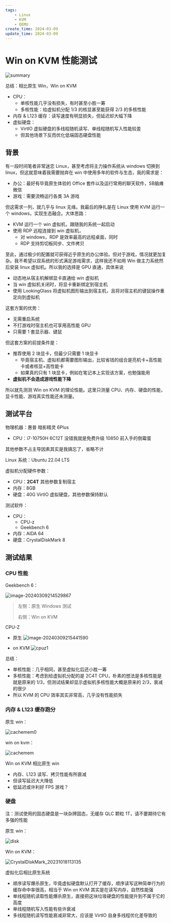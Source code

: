 ```yaml
---
tags:
    - Linux
    - KVM
    - QEMU
create_time: 2024-03-09
update_time: 2024-03-09
---
```




# Win on KVM 性能测试

![summary](./typora/summary.png)

总结：相比原生 Win，Win on KVM

* CPU：
  * 单核性能几乎没有损失，有时甚至小胜一筹
  * 多核性能：给虚拟机分配 1/3 的核显甚至能获得 2/3 的多核性能
* 内存 & L123 缓存：读写速度有明显损失，但延迟却大幅下降
* 虚拟硬盘：
  * VirtIO 虚拟硬盘的多线程随机读写、单线程随机写入性能较差
  * 但其他场景下反而优化低端固态硬盘性能



<!-- more -->



## 背景

有一段时间笔者非常迷恋 Linux，甚至考虑将主力操作系统从 windows 切换到 linux，但这就意味着我需要抛弃在 win 中使用多年的软件与生态，我的需求是：

* 办公：最好有毕竟原生体验的 Office 套件以及运行常用的聊天软件<span class="heimu">，SB脑瘫微信</span>
* 游戏：需要流畅运行各类 3A 游戏

但这需求一列，就几乎与 linux 无缘。我最后的挣扎是在 Linux 使用 KVM 运行一个 windows，实现生态融合。大体思路：

* KVM 运行一个 win 虚拟机，跟随我的系统一起启动
* 使用 RDP 远程连接到 win 虚拟机，
  * 对 windows，RDP 是效率最高的远程桌面，同时
  * RDP 支持剪切板同步、文件拷贝

至此，通过极少的配置就可获得近乎原生的办公体验。但对于游戏，情况就更加复杂。我不希望以双系统的形式满足游戏需求，这样我还不如用 Win 做主力系统然后安装 linux 虚拟机。所以我的选择是 GPU 直通，具体来说

* 动态地从宿主机解绑显卡直通给 win 虚拟机
* 当 win 虚拟机关闭时，将显卡重新绑定到宿主机
* 使用 LookingGlass 将虚拟机图形输出到宿主机，且将对宿主机的键鼠操作重定向到虚拟机

这套方案的优势：

* 无需重启系统
* 不打游戏时宿主机也可享用高性能 GPU
* 只需要 1 套显示器、键鼠

但这套方案的前提条件是：

* 推荐使用 2 块显卡，但最少只需要 1 块显卡
  * 毕竟宿主机、虚拟机都需要图形输出，比较省钱的组合是亮机卡+高性能卡或者核显+高性能卡
  * 如果真的只有 1 块显卡，例如在笔记本上实现该方案，也勉强能用
* **虚拟机不会造成游戏性能下降**



所以就先测测 Win on KVM 的理论性能。这里只测量 CPU、内存、硬盘的性能，显卡性能、游戏真实性能还未测量。



## 测试平台

物理机器：惠普 暗影精灵 6Plus

* CPU：i7-10750H 6C12T <span class="heimu">没错我就是免费升级 10850 前入手的倒霉蛋</span>

其他参数不占主导因素<span class="heimu">其实是我搞忘了</span>，省略不计

Linux 系统：Ubuntu 22.04 LTS



虚拟机分配硬件参数：

* CPU：**2C4T** 其他参数复制宿主
* 内存：8GB
* 硬盘：40G VirtIO 虚拟硬盘，其他参数保持默认



测试软件：

* CPU：
  * CPU-z
  * Geekbench 6
* 内存：AIDA 64
* 硬盘：CrystalDiskMark 8



## 测试结果

### CPU 性能

Geekbench 6：

![image-20240309214529867](./typora/image-20240309214529867.png)

> 左侧：原生 Windows 测试
>
> 右侧：Win on KVM



CPU-Z

* 原生
  ![image-20240309215441590](./typora/image-20240309215441590.png)

* on KVM
  ![cpuz1](./typora/cpuz1.PNG)



总结：

* 单核性能：几乎相同，甚至虚拟化后还小胜一筹
* 多核性能：考虑到给虚拟机分配的是 2C4T CPU，朴素的想法是多核性能是就是原来的 1/3，但测试结果却显示虚拟机多核性能大概是原来的 2/3，衰减的很少
* 所以 KVM 的 CPU 效率其实非常高，几乎没有性能损失



### 内存 & L123 缓存跑分

原生 win：

![cachemem0](./typora/cachemem0.png)



win on kvm：

![cachemem](./typora/cachemem.png)



Win on KVM 相比原生 win

* 内存、L123 读写、拷贝性能有所衰减
* 但读写延迟大大降低
* 低延迟或许利好 FPS 游戏？



### 硬盘

注：测试使用的固态硬盘是一块杂牌固态，无缓存 QLC 颗粒 1T，请不要期待它有多强的性能



原生 win：

![disk](./typora/disk.png)



Win on KVM：

![CrystalDiskMark_20231018113135](./typora/CrystalDiskMark_20231018113135.png)



虚拟化后相比原生系统

* 顺序读写爆杀原生，毕竟虚拟硬盘默认打开了缓存，顺序读写这种简单行为的缓存命中率很高，相当于 Win on KVM  其实是在读写内存，自然性能强
* 单线程随机读取性能爆杀原生，直接把这块垃圾硬盘的性能提升到不属于它的高度
* 单线程随机写入性能有些许衰减
* 多线程随机读写性能衰减非常大，应该是 VirtIO 自身多线程优化差导致的
